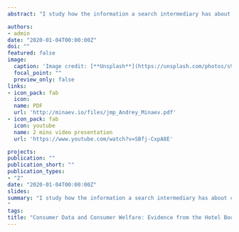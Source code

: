 ```yaml
---
abstract: "I study how the information a search intermediary has about consumer preferences impacts the market. Consumers participate in costly search among different sellers' products, relying on the rankings order provided by the intermediary based on their preferences. Better product targeting affects consumer search and purchases, which, in turn, changes the seller pricing incentives. I considered these aspects by modeling both sides of the market under various ranking algorithms used by the intermediary. On the demand side, I developed a joint model of consumer costly search and purchase. On the supply side, I considered the sellers' pricing competition. To estimate the demand and supply models, I utilized a rich dataset provided by Expedia, which includes consumer search and purchase data and information on the hotels and prices they charge. I found that if the intermediary uses data on consumers' preferences to provide them personalized rankings of products, consumers, on average, experience a 3.1% ($4.2) utility decrease due to increased transaction prices and a .8% ($1.1) utility gain due to a reduction in search spending."

authors:
- admin
date: "2020-01-04T00:00:00Z"
doi: ""
featured: false
image:
  caption: 'Image credit: [**Unsplash**](https://unsplash.com/photos/s9CC2SKySJM)'
  focal_point: ""
  preview_only: false
links:
- icon_pack: fab
  icon:
  name: PDF
  url: 'http://minaev.io/files/jmp_Andrey_Minaev.pdf'
- icon_pack: fab
  icon: youtube
  name: 2 mins video presentation
  url: 'https://www.youtube.com/watch?v=SBfj-CxpA8E'

projects:
publication: ""
publication_short: ""
publication_types:
- "2"
date: "2020-01-04T00:00:00Z"
slides:
summary: "I study how the information a search intermediary has about consumer preferences impacts the market. Consumers participate in costly search among different sellers' products, relying on the rankings order provided by the intermediary based on their preferences. Better product targeting affects consumer search and purchases, which, in turn, changes the seller pricing incentives. I considered these aspects by modeling both sides of the market under various ranking algorithms used by the intermediary. On the demand side, I developed a joint model of consumer costly search and purchase. On the supply side, I considered the sellers' pricing competition. To estimate the demand and supply models, I utilized a rich dataset provided by Expedia, which includes consumer search and purchase data and information on the hotels and prices they charge. I found that if the intermediary uses data on consumers' preferences to provide them personalized rankings of products, consumers, on average, experience a 3.1% ($4.2) utility decrease due to increased transaction prices and a .8% ($1.1) utility gain due to a reduction in search spending.
"
tags:
title: "Consumer Data and Consumer Welfare: Evidence from the Hotel Booking Market (Job Market Paper)"
---
```

